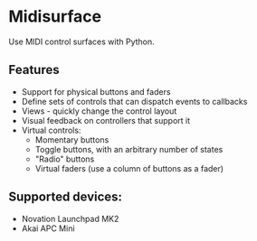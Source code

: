 # Midisurface

Use MIDI control surfaces with Python.

## Features

* Support for physical buttons and faders
* Define sets of controls that can dispatch events to callbacks
* Views - quickly change the control layout
* Visual feedback on controllers that support it
* Virtual controls:
  * Momentary buttons
  * Toggle buttons, with an arbitrary number of states
  * "Radio" buttons
  * Virtual faders (use a column of buttons as a fader)

## Supported devices:

* Novation Launchpad MK2
* Akai APC Mini